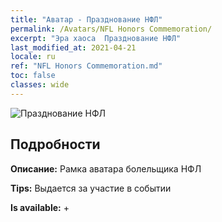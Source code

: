 ```yaml
---
title: "Аватар - Празднование НФЛ"
permalink: /Avatars/NFL Honors Commemoration/
excerpt: "Эра хаоса  Празднование НФЛ"
last_modified_at: 2021-04-21
locale: ru
ref: "NFL Honors Commemoration.md"
toc: false
classes: wide
---
```

 ![Празднование НФЛ](/images/a/avatarFrame_94.png)

## Подробности

 **Описание:** Рамка аватара болельщика НФЛ 

 **Tips:** Выдается за участие в событии 

 **Is available:**  + 

